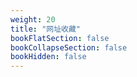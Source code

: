 ```yaml
---
weight: 20
title: "网址收藏"
bookFlatSection: false
bookCollapseSection: false
bookHidden: false
---
```



